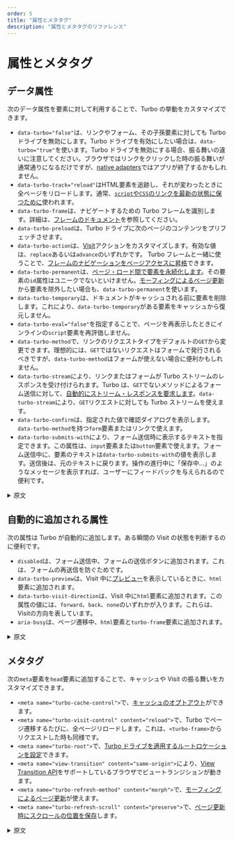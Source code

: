 ```yaml
---
order: 5
title: "属性とメタタグ"
description: "属性とメタタグのリファレンス"
---
```


# 属性とメタタグ

## データ属性

次のデータ属性を要素に対して利用することで、Turbo の挙動をカスタマイズできます。

* `data-turbo="false"`は、リンクやフォーム、その子孫要素に対しても Turbo ドライブを無効にします。Turbo ドライブを有効にしたい場合は、`data-turbo="true"`を使います。Turbo ドライブを無効にする場合、振る舞いの違いに注意してください。ブラウザではリンクをクリックした時の振る舞いが通常通りになるだけですが、[native adapters][]ではアプリが終了するかもしれません。
* `data-turbo-track="reload"`はHTML要素を追跡し、それが変わったときに全ページをリロードします。通常、[`script`や`CSS`のリンクを最新の状態に保つために][]使われます。
* `data-turbo-frame`は、ナビゲートするための Turbo フレームを識別します。詳細は、[フレームのドキュメント][]を参照してください。
* `data-turbo-preload`は、Turbo ドライブに次のページのコンテンツをプリフェッチさせます。
* `data-turbo-action`は、[Visit][]アクションをカスタマイズします。有効な値は、`replace`あるいは`advance`のいずれかです。 Turbo フレームと一緒に使うことで、[フレームのナビゲーションをページアクセスに昇格][]できます。
* `data-turbo-permanent`は、[ページ・ロード間で要素を永続化します][]。その要素の`id`属性はユニークでないといけません。[モーフィングによるページ更新][]から要素を除外したい場合も、`data-turbo-permanent`を使います。
* `data-turbo-temporary`は、ドキュメントがキャッシュされる前に要素を削除します。これにより、`data-turbo-temporary`がある要素をキャッシュから復元しません。
* `data-turbo-eval="false"`を指定することで、ページを再表示したときにインラインの`script`要素を再評価しません。
* `data-turbo-method`で、リンクのリクエストタイプをデフォルトの`GET`から変更できます。理想的には、`GET`ではないリクエストはフォームで発行されるべきですが、`data-turbo-method`はフォームが使えない場合に便利かもしれません。
* `data-turbo-stream`により、リンクまたはフォームが Turbo ストリームのレスポンスを受け付けられます。Turbo は、`GET`でないメソッドによるフォーム送信に対して、[自動的にストリーム・レスポンスを要求します][]。`data-turbo-stream`により、`GET`リクエストに対しても Turbo ストリームを使えます。
* `data-turbo-confirm`は、指定された値で確認ダイアログを表示します。`data-turbo-method`を持つ`form`要素またはリンクで使えます。
* `data-turbo-submits-with`により、フォーム送信時に表示するテキストを指定できます。この属性は、`input`要素または`button`要素で使えます。フォーム送信中に、要素のテキストは`data-turbo-submits-with`の値を表示します。送信後は、元のテキストに戻ります。操作の進行中に「保存中...」のようなメッセージを表示すれば、ユーザーにフィードバックを与えられるので便利です。

[native adapters]: https://everyleaf.github.io/hotwire_ja/turbo/handbook/native/
[`script`や`CSS`のリンクを最新の状態に保つために]: https://everyleaf.github.io/hotwire_ja/turbo/handbook/drive/#アセット変更時のリロード
[フレームのドキュメント]: https://everyleaf.github.io/hotwire_ja/turbo/reference/frames
[Visit]: https://everyleaf.github.io/hotwire_ja/turbo/handbook/drive/#ページ・ナビゲーションの基本
[フレームのナビゲーションをページアクセスに昇格]: https://everyleaf.github.io/hotwire_ja/turbo/handbook/frames/#フレームのナビゲーションをページアクセスに昇格させる
[ページ・ロード間で要素を永続化します]: https://everyleaf.github.io/hotwire_ja/turbo/handbook/building/#ページのロードにまたがって要素を永続化する
<!-- 以下のページの日本語化が終わったら、日本語版のURLに変更 -->
[モーフィングによるページ更新]: https://turbo.hotwired.dev/handbook/page_refreshes.html
[自動的にストリーム・レスポンスを要求します]: https://everyleaf.github.io/hotwire_ja/turbo/handbook/streams/#http-レスポンスからのストリーミング

<details>
<summary>原文</summary>

The following data attributes can be applied to elements to customize Turbo's behaviour.

* `data-turbo="false"` disables Turbo Drive on links and forms including descendants. To reenable when an ancestor has opted out, use `data-turbo="true"`. Be careful: when  Turbo  Drive is disabled, browsers treat link clicks as normal, but [native adapters](/handbook/native) may exit the app.
* `data-turbo-track="reload"` tracks the element's HTML and performs a full page reload when it changes. Typically used to [keep `script` and CSS `link` elements up-to-date](/handbook/drive#reloading-when-assets-change).
* `data-turbo-frame` identifies the Turbo Frame to navigate. Refer to the [Frames documentation](/reference/frames) for further details.
* `data-turbo-preload` signals to [Drive](/handbook/drive#preload-links-into-the-cache) to pre-fetch the next page's content
* `data-turbo-action` customizes the [Visit](/handbook/drive#page-navigation-basics) action. Valid values are `replace` or `advance`. Can also be used with Turbo Frames to [promote frame navigations to page visits](/handbook/frames#promoting-a-frame-navigation-to-a-page-visit).
* `data-turbo-permanent` [persists the element between page loads](/handbook/building#persisting-elements-across-page-loads). The element must have a unique `id` attribute. It also serves to exclude elements from being morphed when using [page refreshes with morphing](/handbook/page_refreshes.html)
* `data-turbo-temporary` removes the element before the document is cached, preventing it from reappearing when restored.
* `data-turbo-eval="false"` prevents inline `script` elements from being re-evaluated on Visits.
* `data-turbo-method` changes the link request type from the default `GET`. Ideally, non-`GET` requests should be triggered with forms, but `data-turbo-method` might be useful where a form is not possible.
* `data-turbo-stream` specifies that a link or form can accept a Turbo Streams response. Turbo [automatically requests stream responses](/handbook/streams#streaming-from-http-responses) for form submissions with non-`GET` methods; `data-turbo-stream` allows Turbo Streams to be used with `GET` requests as well.
* `data-turbo-confirm` presents a confirm dialog with the given value. Can be used on `form` elements or links with `data-turbo-method`.
* `data-turbo-submits-with` specifies text to display when submitting a form. Can be used on `input` or `button` elements. While the form is submitting the text of the element will show the value of `data-turbo-submits-with`. After the submission, the original text will be restored. Useful for giving user feedback by showing a message like "Saving..." while an operation is in progress.
</details>

## 自動的に追加される属性 

次の属性は Turbo が自動的に追加します。ある瞬間の Visit の状態を判断するのに便利です。

* `disabled`は、フォーム送信中、フォームの送信ボタンに追加されます。これは、フォームの再送信を防ぐためです。
* `data-turbo-preview`は、Visit 中に[プレビュー][]を表示しているときに、`html`要素に追加されます。
* `data-turbo-visit-direction`は、Visit 中に`html`要素に追加されます。この属性の値には、`forward`、`back`、`none`のいずれかが入ります。これらは、Visitの方向を表しています。
* `aria-busy`は、ページ遷移中、`html`要素と`turbo-frame`要素に追加されます。

[プレビュー]: https://everyleaf.github.io/hotwire_ja/turbo/handbook/building/#previewが表示しているかどうかの検出

<details>
<summary>原文</summary>

The following attributes are automatically added by Turbo and are useful to determine the Visit state at a given moment.

* `disabled` is added to the form submitter while the form request is in progress, to prevent repeat submissions.
* `data-turbo-preview` is added to the `html` element when displaying a [preview](/handbook/building#detecting-when-a-preview-is-visible) during a Visit.
* `data-turbo-visit-direction` is added to the `html` element during a visit, with a value of `forward` or `back` or `none`, to indicate its direction.
* `aria-busy` is added to `html` and `turbo-frame` elements when a navigation is in progress.
</details>

## メタタグ

次の`meta`要素を`head`要素に追加することで、キャッシュや Visit の振る舞いをカスタマイズできます。

* `<meta name="turbo-cache-control">`で、[キャッシュのオプトアウト][]ができます。
* `<meta name="turbo-visit-control" content="reload">`で、Turbo でページ遷移するたびに、全ページリロードします。これは、`<turbo-frame>`からリクエストした時も同様です。
* `<meta name="turbo-root">`で、[Turbo ドライブを適用するルートロケーションを設定][]できます。
* `<meta name="view-transition" content="same-origin">`により、[View Transition API][]をサポートしているブラウザでビュートランジションが動きます。
* `<meta name="turbo-refresh-method" content="morph">`で、[モーフィングによるページ更新][]が使えます。
* `<meta name="turbo-refresh-scroll" content="preserve">`で、[ページ更新時にスクロールの位置を保存][]します。

[キャッシュのオプトアウト]: https://everyleaf.github.io/hotwire_ja/turbo/handbook/building/#キャッシュのオプトアウト
[Turbo ドライブを適用するルートロケーションを設定]: https://everyleaf.github.io/hotwire_ja/turbo/handbook/drive/#ルートロケーションの設定
[View Transition API]: https://caniuse.com/view-transitions
[モーフィングによるページ更新]: https://everyleaf.github.io/hotwire_ja/turbo/handbook/page_refreshes
[ページ更新時にスクロールの位置を保存]: https://everyleaf.github.io/hotwire_ja/turbo/handbook/page_refreshes

<details>
<summary>原文</summary>

The following `meta` elements, added to the `head`, can be used to customize caching and Visit behavior.

* `<meta name="turbo-cache-control">` to [opt out of caching](/handbook/building#opting-out-of-caching).
* `<meta name="turbo-visit-control" content="reload">` will perform a full page reload whenever Turbo navigates to the page, including when the request originates from a `<turbo-frame>`.
* `<meta name="turbo-root">` to [scope Turbo Drive to a particular root location](/handbook/drive#setting-a-root-location).
* `<meta name="view-transition" content="same-origin">` to trigger view transitions on browsers that support the [View Transition API](https://caniuse.com/view-transitions).
* `<meta name="turbo-refresh-method" content="morph">` will configure [page refreshes with morphing](/handbook/page_refreshes.html).
* `<meta name="turbo-refresh-scroll" content="preserve">` will enable [scroll preservation during page refreshes](/handbook/page_refreshes.html).
</details>

